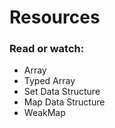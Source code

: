 # Resources
### Read or watch:
- Array
- Typed Array
- Set Data Structure
- Map Data Structure
- WeakMap
